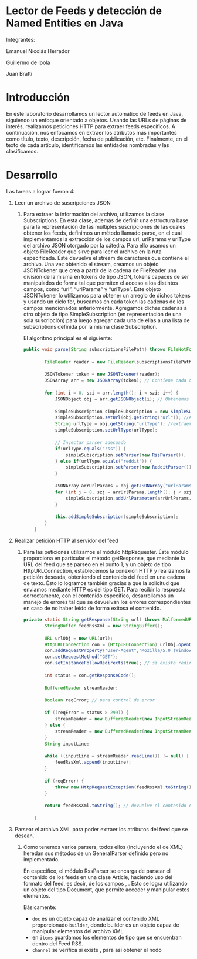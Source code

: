 # Lector de Feeds y detección de Named Entities en Java

Integrantes:

Emanuel Nicolás Herrador

Guillermo de Ipola

Juan Bratti

# Introducción

En este laboratorio desarrollamos un lector automático de feeds en Java, siguiendo un enfoque orientado a objetos. Usando las URLs de páginas de interés, realizamos peticiones HTTP para extraer feeds específicos. A continuación, nos enfocamos en extraer los atributos más importantes como título, texto, descripción, fecha de publicación, etc. Finalmente, en el texto de cada artículo, identificamos las entidades nombradas y las clasificamos.

# Desarrollo

Las tareas a lograr fueron 4:

1. Leer un archivo de suscripciones JSON
    1. Para extraer la información del archivo, utilizamos la clase Subscriptions. En esta clase, además de definir una estructura base para la representación de las múltiples suscripciones de las cuales obtener los feeds, definimos un método llamado parse, en el cual implementamos la extracción de los campos url, urlParams y urlType del archivo JSON otorgado por la cátedra. Para ello usamos un objeto FileReader que sirve para leer el archivo en la ruta especificada. Éste devuelve el stream de caracteres que contiene el archivo. Una vez obtenido el stream, creamos un objeto JSONTokener que crea a partir de la cadena de FileReader una división de la misma en tokens de tipo JSON, tokens capaces de ser manipulados de forma tal que permiten el acceso a los distintos campos, como “url”, “urlParams” y “urlType”. Este objeto JSONTokener lo utilizamos para obtener un arreglo de dichos tokens y usando un ciclo for, buscamos en cada token las cadenas de los campos mencionados anteriormente. Agregamos dichas cadenas a otro objeto de tipo SimpleSubscription (en representación de una sola suscripción) para luego agregar cada una de ellas a una lista de subscriptions definida por la misma clase Subscription.
        
        El algoritmo principal es el siguiente:
        
        ```java
        public void parse(String subscriptionsFilePath) throws FileNotFoundException, JSONException {
        
                FileReader reader = new FileReader(subscriptionsFilePath); 
        
                JSONTokener token = new JSONTokener(reader);
                JSONArray arr = new JSONArray(token); // Contiene cada objeto
        
                for (int i = 0, szi = arr.length(); i < szi; i++) {
                    JSONObject obj = arr.getJSONObject(i); // Obtenemos uno de los objetos
        
                    SimpleSubscription simpleSubscription = new SimpleSubscription();
                    simpleSubscription.setUrl(obj.getString("url")); //extraemos url
                    String urlType = obj.getString("urlType"); //extraemos urltype
                    simpleSubscription.setUrlType(urlType);
        
                    // Inyectar parser adecuado
                    if(urlType.equals("rss")) {
                        simpleSubscription.setParser(new RssParser());
                    } else if(urlType.equals("reddit")) {
                        simpleSubscription.setParser(new RedditParser());
                    }
        
                    JSONArray arrUrlParams = obj.getJSONArray("urlParams");
                    for (int j = 0, szj = arrUrlParams.length(); j < szj; j++) {
                        simpleSubscription.addUrlParameter(arrUrlParams.getString(j));
                    }
        
                    this.addSimpleSubscription(simpleSubscription);
                }
            }
        ```
        
2. Realizar petición HTTP al servidor del feed
    1. Para las peticiones utilizamos el módulo httpRequester. Éste módulo proporciona en particular el método getResponse, que mediante la URL del feed que se parseo en el punto 1, y un objeto de tipo HttpURLConnection, establecemos la conexión HTTP y realizamos la petición deseada, obteniendo el contenido del feed en una cadena de texto. Ésto lo logramos también gracias a que la solicitud que enviamos mediante HTTP es del tipo GET. Para recibir la respuesta correctamente, con el contenido específico, desarrollamos un manejo de errores tal que se devuelvan los errores correspondientes en caso de no haber leído de forma exitosa el contenido.
        
        ```java
        private static String getResponse(String url) throws MalformedURLException, IOException, HttpRequestException {
                StringBuffer feedRssXml = new StringBuffer();
        
                URL urlObj = new URL(url);
                HttpURLConnection con = (HttpURLConnection) urlObj.openConnection();
                con.addRequestProperty("User-Agent","Mozilla/5.0 (Windows NT 6.1; Win64; x64; rv:56.0) Gecko/20100101 Firefox/56.0");
                con.setRequestMethod("GET");
                con.setInstanceFollowRedirects(true); // si existe redireccionamiento, no se pierde la conexión y se continúa
        
                int status = con.getResponseCode();
        
                BufferedReader streamReader;
        
                Boolean reqError; // para control de error
        
                if ((reqError = status > 299)) {
                    streamReader = new BufferedReader(new InputStreamReader(con.getErrorStream()));
                } else {
                    streamReader = new BufferedReader(new InputStreamReader(con.getInputStream()));
                }
                String inputLine;
        
                while ((inputLine = streamReader.readLine()) != null) { // se obtiene el contenido en formato XML
                    feedRssXml.append(inputLine);
                }
        
                if (reqError) {
                    throw new HttpRequestException(feedRssXml.toString()); 
                }
        
                return feedRssXml.toString(); // devuelve el contenido como string en formato XML
        
            }
        ```
        
3. Parsear el archivo XML para poder extraer los atributos del feed que se desean.
    1. Como tenemos varios parsers, todos ellos (incluyendo el de XML) heredan sus métodos de un GeneralParser definido pero no implementado. 
        
        En específico, el módulo RssParser se encarga de parsear el contenido de los feeds en una clase Article, haciendo uso del formato del feed, es decir, de los campos <item>, <text>. Esto se logra utilizando un objeto del tipo Document, que permite acceder y manipular estos elementos.
        
        Básicamente:
        
        - `doc` es un objeto capaz de analizar el contenido XML proporcionado `builder`, donde builder es un objeto capaz de manipular elementos del archivo XML.
        - en `items` guardamos los elementos de tipo <item> que se encuentran dentro del Feed RSS.
        - `channel` se verifica si existe <channel>, para así obtener el nodo <title> para asignárselo a `siteName`.
        - Luego, en el ciclo for, sobre cada elemento <item> de `item` se extraen los campos más importantes del feed como el título, la fecha de publicación, contenido y enlace.
        - Luego, se crea un objeto `Article` en donde guardaremos la información obtenida de `item`.
        - Finalmente se devuelve `Feed`, que es el objeto que contiene todos los articulos parseados.
        
        ```java
        public Feed parse(String content) throws ParserConfigurationException, IOException, SAXException, ParseException {
                // Parsear xml
                Feed feed = new Feed("Unnamed Feed");
                DocumentBuilderFactory factory = DocumentBuilderFactory.newInstance();
                DocumentBuilder builder = factory.newDocumentBuilder();
                Document doc = builder.parse(new InputSource(new StringReader(content))); // Utilizado para manipular los elementos del archivo XML.
        
                // Conseguir los <item> dentro del feed rss y traducirlos a Article(s)
        
                NodeList items = doc.getElementsByTagName("item");
        
                Node channel = doc.getElementsByTagName("channel").item(0); // sirve para obtener metadatos del feed
                if (channel != null) {
                    Node siteName = doc.getElementsByTagName("title").item(0);
                    if (siteName != null && siteName.getParentNode() == channel) {
                        feed.setSiteName(siteName.getTextContent()); // metadato: nombre del sitio
        
                    }
                }
        
                for (int i = 0; i < items.getLength(); ++i) { // aquí se obtienen los contenidos de los campos deseados
                    Element item = (Element) items.item(i);
                    String title = item.getElementsByTagName("title").item(0).getTextContent();
                    String pubDateStr = item.getElementsByTagName("pubDate").item(0).getTextContent();
                    String text = item.getElementsByTagName("description").item(0).getTextContent();
                    String link = item.getElementsByTagName("link").item(0).getTextContent();
        
                    SimpleDateFormat dateFormat = new SimpleDateFormat("EEE, dd MMM yyyy HH:mm:ss Z", Locale.ENGLISH); // formato de fecha para objetos de tipo Date
                    Date date = dateFormat.parse(pubDateStr);
        
                    Article art = new Article(title, text, date, link); // se pasan los contenidos parseados a una "estructura" Article.
        
                    feed.addArticle(art); // Agrego todos los artículos al feed
                }
        
                return feed;
            }
        ```
        
4. Por último, se implementó la funcionalidad de búsqueda, extracción y clasificación de las entidades nombradas presentes en los textos de cada artículo.
    1. Para cada entidad usamos un objeto de tipo NamedEntity, en el que guardamos sus metadatos (nombres, categoría, frecuencia, etc). Luego, tenemos un módulo Heuristic y dos formas de encontrar named entities: QuickHeuristic y RandomHeurístic. 
        
        El módulo Heuristic es una clase abstracta que define el esqueleto base para la clasificación de entidades. Dentro de la clase, tenemos dos métodos claves: uno es un mapa para poder clasificar las entidades que aparecen en los textos de los artículos y la otra es una función que sirve para poder decidir si una palabra es o no una entidad. Éste último método es implementado de forma distinta por los dos módulos a continuación.
        
        - RandomHeuristic: es una clase que extiende la de Heuristic. Esta heuristica es random a la hora de considerar a una palabra como entidad.
        - QuickHeuristic: también extiende a Heuristic e implementa una forma rápida para determinar si una palabra es entidad o no. Tiene un mapa de palabras que NO son entidades, las demás sí lo serán.
        
        Son estas dos heuristicas las que deciden qué palabras son entidades y cuáles no lo son. Luego, se clasifican de la siguiente forma:
        
        - Como dijimos antes, las entidades son objetos de la clase NamedEntity. Luego, tenemos otras clases que nos sirven para clasificar las NamedEntity usando un “tipo” como por ejemplo: Persona, Lugar, Organización, etc. A su vez, cada uno de estos “tipos” tienen “subtipos”, representados en Java como subclases. Éstos subtipos son mas específicos a la hora de clasificar la entidad. Por ejemplo, Persona tiene el “subtipo” nombre, apellido, etc. Estas clases y subclases heredan de NamedEntity.
        - Además de los “tipos”, tenemos una clase para los temas. Algunos de los temas son: Deportes, Política, Cultura, etc. Cada tema también tiene un subtema. Por ejemplo, Deportes tiene Fútbol, Basquet, etc. Nuevamente, cada tema y subtema son representados en clases distintas. Estas clases y subclases heredan de la interfaz Theme.
        - Luego tenemos las combinaciones entre los “tipos” de las NamedEntity y los “temas” de Theme. Con las combinaciones pueden conseguirse clasificaciones como NombreFutbol, categoría de una entidad como “Lionel”, haciendo referencia a Messi. Estas combinaciones también están definidas por clases, una clase para cada implementación. Cada clase hereda de NamedEntity (para poder usar los métodos de NamedEntity y poder guardar la categoría, etc) e implementa a los subtemas de Theme.
        
        Entonces, cada entidad puede ser clasificada como una clase de entidad con una clase o subclase de tema, o una subclase de entidad con una clase o subclase de tema. Si una entidad no cae sobre alguna de las clases definidas, se la define como Other en cada caso.
        
        Finalmente, en el módulo de Article, el método de computeNamedEntities es la encargada de procesar las palabras, y según la heuristica que se use, se identifican las entidades y se buscan las categorías usando el mapa del módulo Heuristic. Se setean los atributos de categoría con la categoría correspondiente indicada por el categoryMap y se aumenta en 1 la frecuencia en la que esa entidad fue encontrada.
        
        En el mapa categoryMap de Heuristic es donde nosotros detallaremos cuál es la categoría para cada palabra. Nosotros definimos el mapa a modo de ejemplo de esta forma:
        
        ```java
        private static Map<String, Class<? extends NamedEntity>> categoryMap = Map.ofEntries(
                    entry("Dybala", LastnameFootball.class),
                    entry("Apple", CompanyOtherThemes.class),
                    entry("Google", CompanyOtherThemes.class),
                    entry("Musk", LastnameCulture.class),
                    entry("Biden", LastnameInternational.class),
                    entry("Trump", LastnameInternational.class),
                    entry("Lionel", FirstnameFootball.class),
                    entry("Messi", LastnameFootball.class),
                    entry("Federer", LastnameTennis.class),
                    entry("USA", CountryInternational.class),
                    entry("Russia", CountryInternational.class),
                    entry("Twitter", CompanyOtherThemes.class),
                    entry("FBI", OtherEntityNational.class),
                    entry("Pitt", LastnameCinema.class),
                    entry("Reynolds", LastnameCinema.class),
                    entry("Franchella", LastnameCinema.class),
                    entry("IBM", CompanyOtherThemes.class),
                    entry("Tini", FirstnameMusic.class),
                    entry("Tiktok", CompanyOtherThemes.class),
                    entry("Beijing", CityNational.class),
                    entry("Washington", CityNational.class),
                    entry("Taiwan", CountryInternational.class),
                    entry("Sam", FirstnameOtherThemes.class),
                    entry("Transformers", OtherEntityCinema.class),
                    entry("Texas", CityNational.class),
                    entry("Tesla", CompanyOtherThemes.class),
                    entry("Hollywood", AddressCinema.class),
                    entry("May", DateOtherThemes.class),
                    entry("Linda", FirstnameOtherThemes.class),
                    entry("China", CountryInternational.class),
                    entry("Yaccarino", LastnamePolitics.class)
                    );
        ```
        
        Aquí hay una breve representación visual de cómo son las relaciones entre los objetos y clases.
        ![Texto alternativo](clasesNamedEntity.png)
        
# Punto Estrella

El punto estrella que fue implementado fue el de desarrollar el parser para leer feeds de Reddit.

La implementación de este parser se hizo sobre el módulo RedditParser.java, dentro de la clase con el mismo nombre se definió el método parse, que obtiene el contenido JSON obtenido de Reddit y guarda la información en un objeto Feed.

Básicamente:

- El método parse recibe la cadena del contenido. Éste contenido luego se leerá usando `reader` de tipo StringReader.
- Se crean objetos JSONTokener y JSONObject como en el caso de RssParser para obtener la cadena de `reader` en un objeto JSON y poder ser descompuesta en tokens para la posterior extracción de información con getJSONObject y getJSONArray.
- La variable `article` es la que contiene las partes que nos interesan del feed. Por eso, dentro del ciclo for, se obtienen los objetos JSON dentro del array y se extraen los campos deseados.
- Esta información extraída luego se utiliza para crear un objeto Article y guardar ese artículo y los demás en un objeto Feed.
- Este objeto Feed es el que se devuelve.

```java
public Feed parse(String content) throws EmptyFeedException {
        // return null;
        Feed feed = new Feed("Unnamed Feed");
        StringReader reader = new StringReader(content);
        JSONTokener tokener = new JSONTokener(reader);
        JSONObject listing = new JSONObject(tokener);
        JSONObject data = listing.getJSONObject("data");
        JSONArray articles = data.getJSONArray("children"); // Contiene "artículos"

        if(articles.length() == 0) {
            throw new EmptyFeedException("Feed vacio");
        } else {
            JSONObject firstArticle = articles.getJSONObject(0).getJSONObject("data");
            feed.setSiteName(firstArticle.getString("subreddit"));
        }

        for (int i = 0; i < articles.length(); i++) {
            JSONObject article = articles.getJSONObject(i).getJSONObject("data"); // obtengo los objetos JSON de cada artículo

						// Extraigo la información necesaria para crear un objeto Article
            String title = article.getString("title");
            Number timestamp = article.getNumber("created");
            String text = article.getString("selftext");
            String link = article.getString("url");

            Date date = new Date(timestamp.longValue());

						// Creo objeto Article
            Article art = new Article(title, text, date, link);

						// Agregamos artículo a feed, en donde tendremos todos los artículos extraídos.
            feed.addArticle(art);
        }

        return feed;
    }
```
        

# Conclusiones

Algunas conclusiones importantes a las que llegamos fueron:

- Fue muy útil el concepto de “heredar” de un objeto ya que nos sirvió a la hora de definir las clases y subclases de las entidades y temas. Esta herencia nos brindó una noción de jerarquía a la hora de definir y usar métodos. También fue útil para poder usar las dos heuristicas dadas por la materia de forma correcta, ya que si no heredaran los métodos de Heuristic (clase padre) sería incompatible usarlas en el código debido a que algunos métodos en común son definidos de forma distinta.
- Nos introdujimos en el concepto de entidades y de la dificultad que tienen para ser implementadas. Esto también nos introdujo en el uso de interfaces y fortaleció los conceptos que teníamos sobre las herencias.
- Ganamos experiencia sobre el manejo de archivos JSON y archivos con contenido XML y su parseo en objetos definidos en Java. Además repasamos conceptos de la materia de Redes a la hora de realizar la petición HTTP de los feeds. Vimos como se realizan peticiones con método GET y el manejo de buffers para la obtención de los contenidos en Java.
- Conocimos y fortalecimos la lógica detrás de la programación orientada a objetos, haciendo uso de múltiples clases, definición de métodos, interfaces, etc.